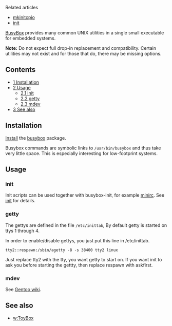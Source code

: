 Related articles

*   [mkinitcpio](/index.php/Mkinitcpio "Mkinitcpio")
*   [init](/index.php/Init "Init")

[BusyBox](https://en.wikipedia.org/wiki/BusyBox "wikipedia:BusyBox") provides many common UNIX utilities in a single small executable for embedded systems.

**Note:** Do not expect full drop-in replacement and compatibility. Certain utilities may not exist and for those that do, there may be missing options.

## Contents

*   [1 Installation](#Installation)
*   [2 Usage](#Usage)
    *   [2.1 init](#init)
    *   [2.2 getty](#getty)
    *   [2.3 mdev](#mdev)
*   [3 See also](#See_also)

## Installation

[Install](/index.php/Install "Install") the [busybox](https://www.archlinux.org/packages/?name=busybox) package.

Busybox commands are symbolic links to `/usr/bin/busybox` and thus take very little space. This is especially interesting for low-footprint systems.

## Usage

### init

Init scripts can be used together with busybox-init, for example [minirc](https://aur.archlinux.org/packages/minirc/). See [init](/index.php/Init "Init") for details.

### getty

The gettys are defined in the file `/etc/inittab`, By default getty is started on ttys 1 through 4.

In order to enable/disable gettys, you just put this line in /etc/inittab.

```
tty2::respawn:/sbin/agetty -8 -s 38400 tty2 linux

```

Just replace tty2 with the tty, you want getty to start on. If you want init to ask you before starting the gettty, then replace respawn with askfirst.

### mdev

See [Gentoo wiki](https://wiki.gentoo.org/wiki/Mdev).

## See also

*   [w:ToyBox](https://en.wikipedia.org/wiki/ToyBox "w:ToyBox")